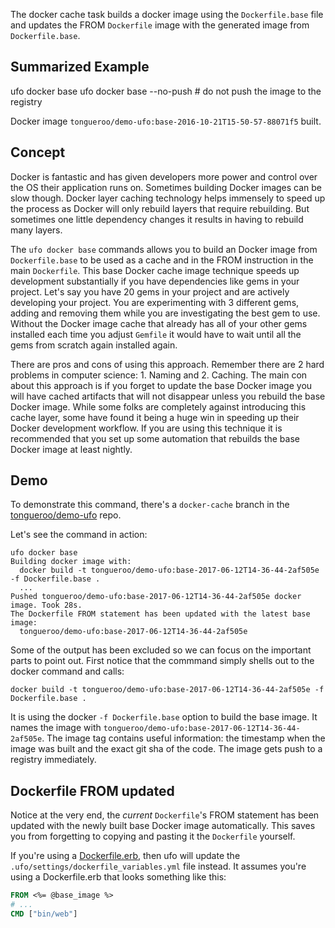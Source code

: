 The docker cache task builds a docker image using the `Dockerfile.base` file and
updates the FROM `Dockerfile` image with the generated image from `Dockerfile.base`.

## Summarized Example

  ufo docker base
  ufo docker base --no-push # do not push the image to the registry

Docker image `tongueroo/demo-ufo:base-2016-10-21T15-50-57-88071f5` built.

## Concept

Docker is fantastic and has given developers more power and control over the OS their application runs on.  Sometimes building Docker images can be slow though.  Docker layer caching technology helps immensely to speed up the process as Docker will only rebuild layers that require rebuilding. But sometimes one little dependency changes it results in having to rebuild many layers.

The `ufo docker base` commands allows you to build an Docker image from `Dockerfile.base` to be used as a cache and in the FROM instruction in the main `Dockerfile`.  This base Docker cache image technique speeds up development substantially if you have dependencies like gems in your project.  Let's say you have 20 gems in your project and are actively developing your project. You are experimenting with 3 different gems, adding and removing them while you are investigating the best gem to use.  Without the Docker image cache that already has all of your other gems installed each time you adjust `Gemfile` it would have to wait until all the gems from scratch again installed again.

There are pros and cons of using this approach.  Remember there are 2 hard problems in computer science: 1. Naming and 2. Caching.  The main con about this approach is if you forget to update the base Docker image you will have cached artifacts that will not disappear unless you rebuild the base Docker image.  While some folks are completely against introducing this cache layer, some have found it being a huge win in speeding up their Docker development workflow.  If you are using this technique it is recommended that you set up some automation that rebuilds the base Docker image at least nightly.

## Demo

To demonstrate this command, there's a `docker-cache` branch in the [tongueroo/demo-ufo](https://github.com/tongueroo/demo-ufo/tree/docker-cache) repo.

 Let's see the command in action:

    ufo docker base
    Building docker image with:
      docker build -t tongueroo/demo-ufo:base-2017-06-12T14-36-44-2af505e -f Dockerfile.base .
      ...
    Pushed tongueroo/demo-ufo:base-2017-06-12T14-36-44-2af505e docker image. Took 28s.
    The Dockerfile FROM statement has been updated with the latest base image:
      tongueroo/demo-ufo:base-2017-06-12T14-36-44-2af505e

Some of the output has been excluded so we can focus on the important parts to point out. First notice that the commmand simply shells out to the docker command and calls:

    docker build -t tongueroo/demo-ufo:base-2017-06-12T14-36-44-2af505e -f Dockerfile.base .

It is using the docker `-f Dockerfile.base` option to build the base image.  It names the image with `tongueroo/demo-ufo:base-2017-06-12T14-36-44-2af505e`.  The image tag contains useful information: the timestamp when the image was built and the exact git sha of the code.  The image gets push to a registry immediately.

## Dockerfile FROM updated

Notice at the very end, the *current* `Dockerfile`'s FROM statement has been updated with the newly built base Docker image automatically.  This saves you from forgetting to copying and pasting it the `Dockerfile` yourself.

If you're using a [Dockerfile.erb](https://ufoships.com/docs/extras/dockerfile-erb/), then ufo will update the `.ufo/settings/dockerfile_variables.yml` file instead.  It assumes you're using a Dockerfile.erb that looks something like this:

```Dockerfile
FROM <%= @base_image %>
# ...
CMD ["bin/web"]
```